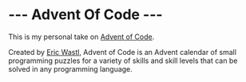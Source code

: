 # --- Advent Of Code ---

This is my personal take on [Advent of Code](https://adventofcode.com/about). 

Created by [Eric Wastl](https://github.com/topaz), Advent of Code is an Advent calendar of small programming puzzles for a variety of skills and skill levels that can be solved in any programming language.

